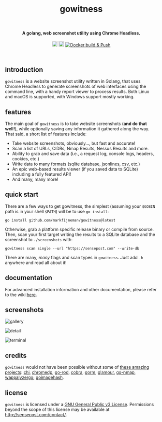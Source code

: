 <h1 align="center">
  <br>
    gowitness
  <br>
  <br>
</h1>

<h4 align="center">A golang, web screenshot utility using Chrome Headless.</h4>
<p align="center">
  <a href="https://twitter.com/leonjza"><img src="https://img.shields.io/badge/twitter-%40leonjza-blue.svg" alt="@leonjza" height="18"></a>
  <a href="https://goreportcard.com/report/github.com/markfijneman/gowitness"><img src="https://goreportcard.com/badge/github.com/markfijneman/gowitness" alt="Go Report Card" height="18"></a>
  <a href="https://github.com/markfijneman/gowitness/actions/workflows/docker.yml"><img alt="Docker build & Push" src="https://github.com/markfijneman/gowitness/actions/workflows/docker.yml/badge.svg"></a>
</p>
<br>

## introduction

`gowitness` is a website screenshot utility written in Golang, that uses Chrome Headless to generate screenshots of web interfaces using the command line, with a handy report viewer to process results. Both Linux and macOS is supported, with Windows support mostly working.

## features

The main goal of `gowitness` is to take website screenshots (**and do that well!**), while optionally saving any information it gathered along the way. That said, a short list of features include:

- Take website screenshots, obviously..., but fast and accurate!
- Scan a list of URLs, CIDRs, Nmap Results, Nessus Results and more.
- Ability to grab and save data (i.e., a request log, console logs, headers, cookies, etc.)
- Write data to many formats (sqlite database, jsonlines, csv, etc.)
- An epic web-based results viewer (if you saved data to SQLite) including a fully featured API!
- And many, many more!

## quick start

There are a few ways to get gowitness, the simplest (assuming your `$GOBIN` path is in your shell `$PATH`) will be to use `go install`:

```text
go install github.com/markfijneman/gowitness@latest
```

Otherwise, grab a platform specific release binary or compile from source. Then, scan your first target writing the results to a SQLite database and the screenshot to `./screenshots` with:

```text
gowitness scan single --url "https://sensepost.com" --write-db
```

There are many, *many* flags and scan types in `gowitness`. Just add `-h` anywhere and read all about it!

## documentation

For advanced installation information and other documentation, please refer to the wiki [here](https://github.com/markfijneman/gowitness/wiki).

## screenshots

![gallery](images/gowitness-gallery.png)

![detail](images/gowitness-detail.png)

![terminal](images/gowitness-terminal.png)

## credits

`gowitness` would not have been possible without some of [these amazing projects](./go.mod): [chi](https://github.com/go-chi/chi), [chromedp](https://github.com/chromedp/chromedp), [go-rod](https://github.com/go-rod/rod), [cobra](https://github.com/spf13/cobra), [gorm](https://github.com/go-gorm/gorm), [glamour](https://github.com/charmbracelet/glamour), [go-nmap](https://github.com/lair-framework/go-nmap), [wappalyzergo](https://github.com/projectdiscovery/wappalyzergo), [goimagehash](https://github.com/corona10/goimagehash).

## license

`gowitness` is licensed under a [GNU General Public v3 License](https://www.gnu.org/licenses/gpl-3.0.en.html). Permissions beyond the scope of this license may be available at <http://sensepost.com/contact/>.
